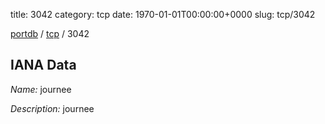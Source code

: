 title: 3042
category: tcp
date: 1970-01-01T00:00:00+0000
slug: tcp/3042

[portdb](/) / [tcp](/category/tcp.html) / 3042


## IANA Data

_Name:_ journee

_Description:_ journee

